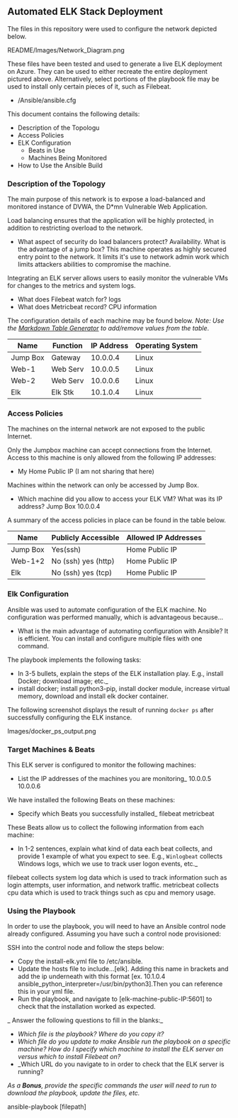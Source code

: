 ## Automated ELK Stack Deployment

The files in this repository were used to configure the network depicted below.

README/Images/Network_Diagram.png

These files have been tested and used to generate a live ELK deployment on Azure. They can be used to either recreate the entire deployment pictured above. Alternatively, select portions of the playbook file may be used to install only certain pieces of it, such as Filebeat.

  - /Ansible/ansible.cfg

This document contains the following details:
- Description of the Topologu
- Access Policies
- ELK Configuration
  - Beats in Use
  - Machines Being Monitored
- How to Use the Ansible Build


### Description of the Topology

The main purpose of this network is to expose a load-balanced and monitored instance of DVWA, the D*mn Vulnerable Web Application.

Load balancing ensures that the application will be highly protected, in addition to restricting overload to the network.
- What aspect of security do load balancers protect? Availability. What is the advantage of a jump box? This machine operates as highly secured entry point to the network. It limits it's use to network admin work which limits attackers abilities to compromise the machine. 

Integrating an ELK server allows users to easily monitor the vulnerable VMs for changes to the metrics and system logs.
- What does Filebeat watch for? logs
- What does Metricbeat record? CPU information

The configuration details of each machine may be found below.
_Note: Use the [Markdown Table Generator](http://www.tablesgenerator.com/markdown_tables) to add/remove values from the table_.

| Name     | Function | IP Address | Operating System |
|----------|----------|------------|------------------|
| Jump Box | Gateway  | 10.0.0.4   | Linux            |
| Web-1    | Web Serv | 10.0.0.5   | Linux            |
| Web-2    | Web Serv | 10.0.0.6   | Linux            |
| Elk      | Elk Stk  | 10.1.0.4   | Linux            |

### Access Policies

The machines on the internal network are not exposed to the public Internet. 

Only the Jumpbox machine can accept connections from the Internet. Access to this machine is only allowed from the following IP addresses:
- My Home Public IP (I am not sharing that here)

Machines within the network can only be accessed by Jump Box.
- Which machine did you allow to access your ELK VM? What was its IP address? Jump Box 10.0.0.4

A summary of the access policies in place can be found in the table below.

| Name     | Publicly Accessible | Allowed IP Addresses |
|----------|---------------------|----------------------|
| Jump Box | Yes(ssh)            | Home Public IP       |
| Web-1+2  | No (ssh) yes (http) | Home Public IP       |
| Elk      | No (ssh) yes (tcp)  | Home Public IP       |

### Elk Configuration

Ansible was used to automate configuration of the ELK machine. No configuration was performed manually, which is advantageous because...
- What is the main advantage of automating configuration with Ansible? It is efficient. You can install and configure multiple files with one command.

The playbook implements the following tasks:
- In 3-5 bullets, explain the steps of the ELK installation play. E.g., install Docker; download image; etc._
- install docker; install python3-pip, install docker module, increase virtual memory, download and install elk docker container.

The following screenshot displays the result of running `docker ps` after successfully configuring the ELK instance.

Images/docker_ps_output.png

### Target Machines & Beats
This ELK server is configured to monitor the following machines:
- List the IP addresses of the machines you are monitoring_
10.0.0.5
10.0.0.6

We have installed the following Beats on these machines:
- Specify which Beats you successfully installed_
filebeat
metricbeat

These Beats allow us to collect the following information from each machine:
- In 1-2 sentences, explain what kind of data each beat collects, and provide 1 example of what you expect to see. E.g., `Winlogbeat` collects Windows logs, which we use to track user logon events, etc._

filebeat collects system log data which is used to track information such as login attempts, user information, and network traffic.
metricbeat collects cpu data which is used to track things such as cpu and memory usage.

### Using the Playbook
In order to use the playbook, you will need to have an Ansible control node already configured. Assuming you have such a control node provisioned: 

SSH into the control node and follow the steps below:
- Copy the install-elk.yml file to /etc/ansible.
- Update the hosts file to include...[elk]. Adding this name in brackets and add the ip underneath with this format [ex. 10.1.0.4 ansible_python_interpreter=/usr/bin/python3].Then you can reference this in your yml file.
- Run the playbook, and navigate to [elk-machine-public-IP:5601] to check that the installation worked as expected.

_ Answer the following questions to fill in the blanks:_
- _Which file is the playbook? Where do you copy it?_
- _Which file do you update to make Ansible run the playbook on a specific machine? How do I specify which machine to install the ELK server on versus which to install Filebeat on?_
- _Which URL do you navigate to in order to check that the ELK server is running?

_As a **Bonus**, provide the specific commands the user will need to run to download the playbook, update the files, etc._

ansible-playbook [filepath]
